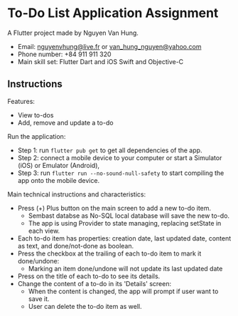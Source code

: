 # To-Do List Application Assignment

A  Flutter project made by Nguyen Van Hung.
- Email: nguyenvhung@live.fr or van_hung_nguyen@yahoo.com
- Phone number: +84 911 911 320
- Main skill set: Flutter Dart and iOS Swift and Objective-C

## Instructions

Features:
- View to-dos
- Add, remove and update a to-do

Run the application:
- Step 1: run `flutter pub get` to get all dependencies of the app.
- Step 2: connect a mobile device to your computer or start a Simulator (iOS) or Emulator (Android),
- Step 3: run `flutter run --no-sound-null-safety` to start compiling the app onto the mobile device.

Main technical instructions and characteristics:
- Press (+) Plus button on the main screen to add a new to-do item.
    - Sembast databse as No-SQL local database will save the new to-do.
    - The app is using Provider to state managing, replacing setState in each view.
- Each to-do item has properties: creation date, last updated date, content as text, and done/not-done as boolean.
- Press the checkbox at the trailing of each to-do item to mark it done/undone:
    - Marking an item done/undone will not update its last updated date
- Press on the title of each to-do to see its details.
- Change the content of a to-do in its 'Details' screen:
    - When the content is changed, the app will prompt if user want to save it.
    - User can delete the to-do item as well. 

